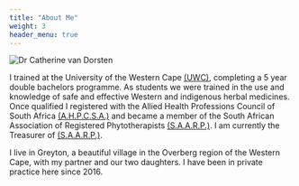 ```yaml
---
title: "About Me"
weight: 3
header_menu: true
---
```

![Dr Catherine van Dorsten](./images/Dr_Catherine_van_Dorsten.jpg)

I trained at the University of the Western Cape [(UWC)](https://www.uwc.ac.za), completing a 5 year double bachelors programme. As students we were trained in the use and knowledge of safe and effective Western and indigenous herbal medicines. Once qualified I registered with the Allied Health Professions Council of South Africa [(A.H.P.C.S.A.)](https://ahpcsa.co.za) and became a member of the South African Association of Registered Phytotherapists [(S.A.A.R.P.)](https://phytotherapists.co.za). I am currently the Treasurer of [(S.A.A.R.P.)](https://phytotherapists.co.za).

I live in Greyton, a beautiful village in the Overberg region of the Western Cape, with my partner and our two daughters.  I have been in private practice here since 2016.

